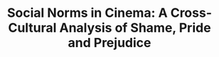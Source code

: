 ---
title: "Social Norms in Cinema: A Cross-Cultural Analysis of Shame, Pride and Prejudice"
collection: publications
permalink: /publications/bollywood-norms
venue: 'ArXiv Preprint'
paperurl: 'https://arxiv.org/abs/2402.11333'
citation: 'Sunny Rai, Khushang Jilesh Zaveri, <b>Shreya Havaldar</b>, Soumna Nema, Lyle Ungar, Sharath Chandra Guntuku'


---